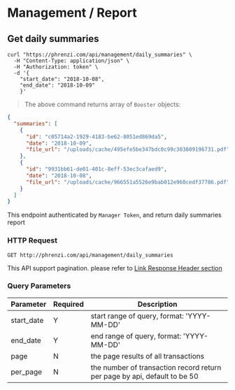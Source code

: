 # Management / Report

## Get daily summaries

```shell
curl "https://phrenzi.com/api/management/daily_summaries" \
  -H "Content-Type: application/json" \
  -H "Authorization: token" \
  -d '{
    "start_date": "2018-10-08",
    "end_date": "2018-10-09"
    }'
```

> The above command returns array of `Booster` objects:

```json
{
  "summaries": [
    {
      "id": "c05714a2-1929-4183-be62-8051ed869da5",
      "date": "2018-10-09",
      "file_url": "/uploads/cache/495efe5be347bdc0c99c303809196731.pdf"
    },
    {
      "id": "9931bb61-de01-401c-8eff-53ec3cafaed9",
      "date": "2018-10-08",
      "file_url": "/uploads/cache/966551a5526e9bab012e960cedf37786.pdf"
    }
  ]
}
```

This endpoint authenticated by `Manager Token`, and return daily summaries report

### HTTP Request

`GET http://phrenzi.com/api/management/daily_summaries`

<aside class="info">This API support pagination. please refer to <a
href="#link-response-header">Link Response Header section</a></aside>

### Query Parameters

Parameter | Required | Description
--------- | ----------- | ----------
start_date | Y | start range of query, format: 'YYYY-MM-DD'
end_date | Y | end range of query, format: 'YYYY-MM-DD'
page | N | the page results of all transactions
per_page | N | the number of transaction record return per page by api, default to be 50

